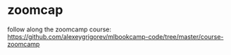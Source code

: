 # zoomcap
follow along the zoomcamp course: https://github.com/alexeygrigorev/mlbookcamp-code/tree/master/course-zoomcamp
